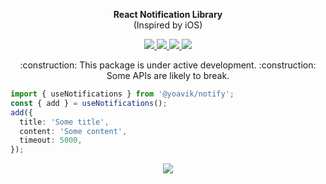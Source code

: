 <p align="center"><b>React Notification Library</b><br/>(Inspired by iOS)</p>

<p align="center">
  <a href="https://github.com/ykadosh/notify">
    <img src="https://img.shields.io/bundlephobia/minzip/@yoavik/notify?color=4ba0f6&label=gzipped" />
  </a>

  <a href="https://www.npmjs.com/package/@yoavik/notify">
    <img src="https://img.shields.io/npm/v/@yoavik/notify?color=4ba0f6" />
  </a>

  <a href="https://www.npmjs.com/package/@yoavik/notify">
    <img src="https://img.shields.io/npm/dw/@yoavik/notify?color=4ba0f6" />
  </a>

  <a href="https://www.npmjs.com/package/@yoavik/notify">
    <img src="https://img.shields.io/badge/TypeScript-included-4ba0f6" />
  </a>
</p>

<p align="center">:construction: This package is under active development. :construction: <br/>Some APIs are likely to break.</p>

```ts
import { useNotifications } from '@yoavik/notify';
const { add } = useNotifications();
add({
  title: 'Some title',
  content: 'Some content',
  timeout: 5000,
});
```

<p align="center">
  <a href="https://codesandbox.io/s/yoavik-notify-example-qlcuui">
    <img src="https://img.shields.io/badge/Try_on_Codesandbox-4ba0f6?style=for-the-badge"/>
  </a>
</p>